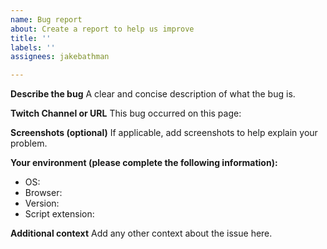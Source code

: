 ```yaml
---
name: Bug report
about: Create a report to help us improve
title: ''
labels: ''
assignees: jakebathman

---
```


**Describe the bug**
A clear and concise description of what the bug is.

**Twitch Channel or URL**
This bug occurred on this page: 

**Screenshots (optional)**
If applicable, add screenshots to help explain your problem.

**Your environment (please complete the following information):**
 - OS: 
 - Browser: 
 - Version:
 - Script extension:

**Additional context**
Add any other context about the issue here.
